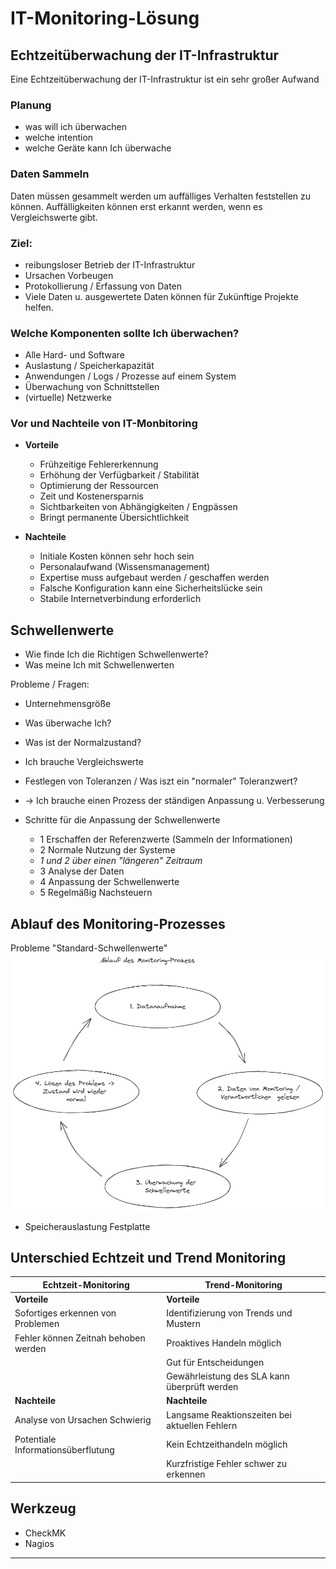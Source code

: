 # IT-Monitoring-Lösung
## Echtzeitüberwachung der IT-Infrastruktur
Eine Echtzeitüberwachung der IT-Infrastruktur ist ein sehr großer Aufwand

### Planung
+ was will ich überwachen
+ welche intention
+ welche Geräte kann Ich überwache

### Daten Sammeln  
Daten müssen gesammelt werden um auffälliges Verhalten feststellen zu können. Auffälligkeiten können erst erkannt werden, wenn es Vergleichswerte gibt. 

### Ziel:  
+ reibungsloser Betrieb der IT-Infrastruktur
+ Ursachen Vorbeugen 
+ Protokollierung / Erfassung von Daten
+ Viele Daten u. ausgewertete Daten können für Zukünftige Projekte helfen.

### Welche Komponenten sollte Ich überwachen?
+ Alle Hard- und Software
+ Auslastung / Speicherkapazität
+ Anwendungen / Logs / Prozesse auf einem System
+ Überwachung von Schnittstellen
+ (virtuelle) Netzwerke

### Vor und Nachteile von IT-Monbitoring
+ **Vorteile**
    + Frühzeitige Fehlererkennung
    + Erhöhung der Verfügbarkeit / Stabilität
    + Optimierung der Ressourcen
    + Zeit und Kostenersparnis
    + Sichtbarkeiten von Abhängigkeiten / Engpässen 
    + Bringt permanente Übersichtlichkeit

+ **Nachteile**
    + Initiale Kosten können sehr hoch sein
    + Personalaufwand (Wissensmanagement)
    + Expertise muss aufgebaut werden / geschaffen werden 
    + Falsche Konfiguration kann eine Sicherheitslücke sein
    + Stabile Internetverbindung erforderlich

## Schwellenwerte
+ Wie finde Ich die Richtigen Schwellenwerte?
+ Was meine Ich mit Schwellenwerten

 Probleme / Fragen:
 + Unternehmensgröße
 + Was überwache Ich?
 + Was ist der Normalzustand?
 + Ich brauche Vergleichswerte
 + Festlegen von Toleranzen / Was iszt ein "normaler" Toleranzwert?
 + -> Ich brauche einen Prozess der ständigen Anpassung u. Verbesserung

 + Schritte für die Anpassung der Schwellenwerte
    + 1 Erschaffen der Referenzwerte (Sammeln der Informationen) 
    + 2 Normale Nutzung der Systeme  
    + *1 und 2 über einen "längeren" Zeitraum*
    + 3 Analyse der Daten 
    + 4 Anpassung der Schwellenwerte
    + 5 Regelmäßig Nachsteuern

## Ablauf des Monitoring-Prozesses
Probleme "Standard-Schwellenwerte" 
![Alt text](./img/ablauf_Monitoring.png)
+ Speicherauslastung Festplatte

## Unterschied Echtzeit und Trend Monitoring
|Echtzeit-Monitoring|Trend-Monitoring|
|---|---|
|**Vorteile**|**Vorteile**|
|Sofortiges erkennen von Problemen|Identifizierung von Trends und Mustern|
|Fehler können Zeitnah behoben werden|Proaktives Handeln möglich|
||Gut für Entscheidungen|
||Gewährleistung des SLA kann überprüft werden|
|**Nachteile**|**Nachteile**|
|Analyse von Ursachen Schwierig|Langsame Reaktionszeiten bei aktuellen Fehlern|
|Potentiale Informationsüberflutung|Kein Echtzeithandeln möglich|
||Kurzfristige Fehler schwer zu erkennen|


 



## Werkzeug
+ CheckMK
+ Nagios

---